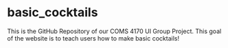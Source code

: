 # basic_cocktails
This is the GitHub Repository of our COMS 4170 UI Group Project. This goal of the website is to teach users how to make basic cocktails!
